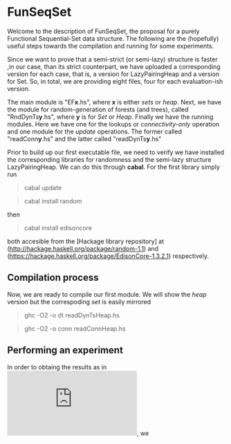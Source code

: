 # FunSeqSet

Welcome to the description of FunSeqSet, the proposal for a purely Functional Sequential-Set data structure. The following are the (hopefully) useful steps towards the compilation and running for some experiments.

Since we want to prove that a semi-strict (or semi-lazy) structure is faster ,in our case, than its strict counterpart, we have uploaded a corresponding version for each case, that is, a version for LazyPairingHeap and a version for Set. So, in total, we are providing eight files, four for each evaluation-ish version.

The main module is "EF**x**.hs", where **x** is either _sets_ or _heap_. Next, we have the module for random-generation of forests (and trees), called "RndDynTs**y**.hs", where **y** is for _Set_ or _Heap_. Finally we have the running modules. Here we have one for the lookups or _connectivity-only_ operation and one module for the _update_ operations. The former called "readConn**y**.hs" and the latter called "readDynTs**y**.hs" 

Prior to build up our first executable file, we need to verify we have installed the corresponding libraries for randomness and the semi-lazy structure LazyPairingHeap. We can do this through **cabal**. For the first library simply run 
> cabal update

> cabal install random

then

> cabal install edisoncore 

both accesible from the [Hackage library repository] at (http://hackage.haskell.org/package/random-1.1) and (https://hackage.haskell.org/package/EdisonCore-1.3.2.1) respectively.

## Compilation process
Now, we are ready to compile our first module. We will show the *heap* version but the correspoding *set* is easily mirrored

> ghc -O2 -o dt   readDynTsHeap.hs

> ghc -O2 -o conn readConnHeap.hs


## Performing an experiment
In order to obtaing the results as in ![github-small](https://github.com/jcsaenzcarrasco/FunSeqSet/blob/master/figs/Fig1.pdf), we 
